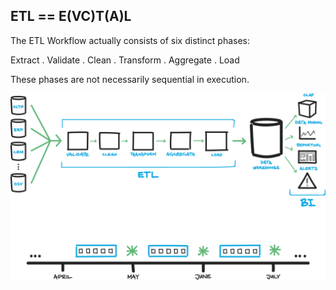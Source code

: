 ##  ETL == E(VC)T(A)L

The ETL Workflow actually consists of six distinct phases:

Extract . Validate . Clean . Transform . Aggregate . Load

These phases are not necessarily sequential in execution.

![](/resources/images/data/2388-etldiagram.png) <!-- .element width="50%" -->
